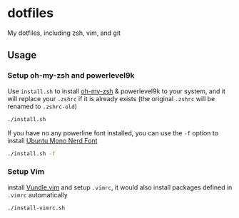 # dotfiles
My dotfiles, including zsh, vim, and git

## Usage

### Setup oh-my-zsh and powerlevel9k
Use `install.sh` to install [oh-my-zsh](https://ohmyz.sh/) & powerlevel9k to your system, and it will replace your `.zshrc` if it is already exists (the original `.zshrc` will be renamed to `.zshrc-old`)
```bash
./install.sh
```

If you have no any powerline font installed, you can use the `-f` option to install [Ubuntu Mono Nerd Font](https://github.com/ryanoasis/nerd-fonts)

```bash
./install.sh -f
```

### Setup Vim
install [Vundle.vim](https://github.com/VundleVim/Vundle.vim.git) and setup `.vimrc`, it would also install packages defined in `.vimrc` automatically

```bash
./install-vimrc.sh
```
